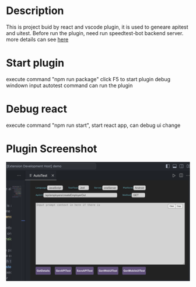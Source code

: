 # Description
This is project buid by react and vscode plugin, it is used to geneare apitest and uitest. Before run the plugin, need run speedtest-bot backend server. more details can see [here](https://github.com/SpeedTest-AI/speedtest-bot)

# Start plugin
execute command "npm run package"
click F5 to start plugin debug windown
input autotest command can run the plugin

# Debug react
execute command "npm run start", start react app, can debug ui change

# Plugin Screenshot
![plugin screenshot](https://github.com/tlqiao/speedtest/blob/main/speedtest-autotest-plugin/static/home.png)
